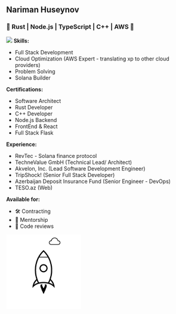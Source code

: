## Nariman Huseynov

### 🦀 Rust | Node.js | TypeScript | C++ | AWS 🚀
![](https://komarev.com/ghpvc/?username=hnariman)
**Skills:** 
- Full Stack Development
- Cloud Optimization (AWS Expert - translating xp to other cloud providers)
- Problem Solving
- Solana Builder

**Certifications:**  
- Software Architect
- Rust Developer
- C++ Developer
- Node.js Backend
- FrontEnd & React
- Full Stack Flask

**Experience:**  
- RevTec - Solana finance protocol
- TechneValue GmbH (Technical Lead/ Architect)
- Akvelon, Inc. (Lead Software Development Engineer)  
- TripShock! (Senior Full Stack Developer)  
- Azerbaijan Deposit Insurance Fund (Senior Engineer - DevOps)  
- TESO.az (Web)  

**Available for:**
- 🛠️ Contracting
- 🤝 Mentorship
- 📝 Code reviews

<!--   ![coding](./giphy.gif) -->
  <!-- ![code](./code.gif)-->
<!-- ![js code](./js.gif) -->
<!-- ![space man on the rocket](./stationaryspaceman.gif) -->
<!-- ![rocket](./rocket.gif) -->

<img
src="https://github.com/hnariman/hnariman/blob/master/rocket.gif"
alt="rocket"
height="200"
width="200"
/>
<!-- <img
src="https://github.com/hnariman/hnariman/blob/master/stationaryspaceman.gif"
alt="happy spaceman"
height="200"
width="266"
/> -->
